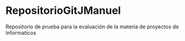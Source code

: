 # RepositorioGitJManuel
Repositorio de prueba para la evaluación de la materia de proyectos de Informaticos
